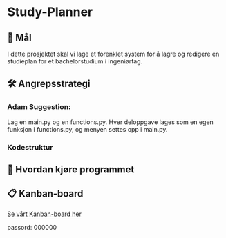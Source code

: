 # Study-Planner

## 🎯 Mål
I dette prosjektet skal vi lage et forenklet system for å lagre og redigere en studieplan for et bachelorstudium i ingeniørfag.  

## 🛠️ Angrepsstrategi
### Adam Suggestion:
Lag en main.py og en functions.py. Hver deloppgave lages som en egen funksjon i functions.py, og menyen settes opp i main.py.

### Kodestruktur

## 🚀 Hvordan kjøre programmet


## 📋 Kanban-board
[Se vårt Kanban-board her](https://www.kanbanthing.com/board?id=b42defa2-1fee-49e6-bd43-6acfa71aeeba)

passord: 000000


